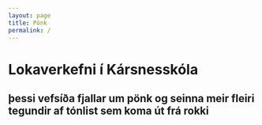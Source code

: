```yaml
---
layout: page
title: Pönk
permalink: /
---
```

# Lokaverkefni í Kársnesskóla

## þessi vefsíða fjallar um pönk og seinna meir fleiri tegundir af tónlist sem koma út frá rokki
